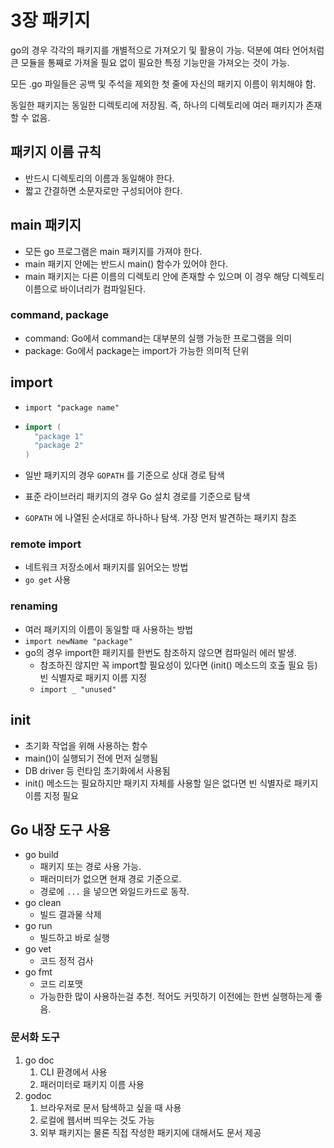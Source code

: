 # 3장 패키지

go의 경우 각각의 패키지를 개별적으로 가져오기 및 활용이 가능. 덕분에 여타 언어처럼 큰 모듈을 통째로 가져올 필요 없이 필요한 특정 기능만을 가져오는 것이 가능.

모든 .go 파일들은 공백 및 주석을 제외한 첫 줄에 자신의 패키지 이름이 위치해야 함.

동일한 패키지는 동일한 디렉토리에 저장됨. 즉, 하나의 디렉토리에 여러 패키지가 존재할 수 없음.

## 패키지 이름 규칙

* 반드시 디렉토리의 이름과 동일해야 한다.
* 짧고 간결하면 소문자로만 구성되어야 한다.

## main 패키지

* 모든 go 프로그램은 main 패키지를 가져야 한다.
* main 패키지 안에는 반드시 main\(\) 함수가 있어야 한다.
* main 패키지는 다른 이름의 디렉토리 안에 존재할 수 있으며 이 경우 해당 디렉토리 이름으로 바이너리가 컴파일된다.

### command, package

* command: Go에서 command는 대부분의 실행 가능한 프로그램을 의미
* package: Go에서 package는 import가 가능한 의미적 단위

## import

* `import "package name"`
* ```go
  import (
    "package 1"
    "package 2"
  )
  ```
* 일반 패키지의 경우 `GOPATH` 를 기준으로 상대 경로 탐색

* 표준 라이브러리 패키지의 경우 Go 설치 경로를 기준으로 탐색

* `GOPATH` 에 나열된 순서대로 하나하나 탐색. 가장 먼저 발견하는 패키지 참조

### remote import

* 네트워크 저장소에서 패키지를 읽어오는 방법
* `go get` 사용

### renaming

* 여러 패키지의 이름이 동일할 때 사용하는 방법
* `import newName "package"` 
* go의 경우 import한 패키지를 한번도 참조하지 않으면 컴파일러 에러 발생.
  * 참조하진 않지만 꼭 import할 필요성이 있다면 \(init\(\) 메소드의 호출 필요 등\) 빈 식별자로 패키지 이름 지정
  * `import _ "unused"`

## init

* 초기화 작업을 위해 사용하는 함수
* main\(\)이 실행되기 전에 먼저 실행됨
* DB driver 등 런타임 초기화에서 사용됨
* init\(\) 메소드는 필요하지만 패키지 자체를 사용할 일은 없다면 빈 식별자로 패키지 이름 지정 필요

## Go 내장 도구 사용

* go build
  * 패키지 또는 경로 사용 가능. 
  * 패러미터가 없으면 현재 경로 기준으로. 
  * 경로에 `...` 을 넣으면 와일드카드로 동작.
* go clean
  * 빌드 결과물 삭제
* go run
  * 빌드하고 바로 실행
* go vet
  * 코드 정적 검사
* go fmt
  * 코드 리포맷
  * 가능한한 많이 사용하는걸 추천. 적어도 커밋하기 이전에는 한번 실행하는게 좋음.

### 문서화 도구

1. go doc
   1. CLI 환경에서 사용
   2. 패러미터로 패키지 이름 사용
2. godoc
   1. 브라우저로 문서 탐색하고 싶을 때 사용
   2. 로컬에 웹서버 띄우는 것도 가능
   3. 외부 패키지는 물론 직접 작성한 패키지에 대해서도 문서 제공





